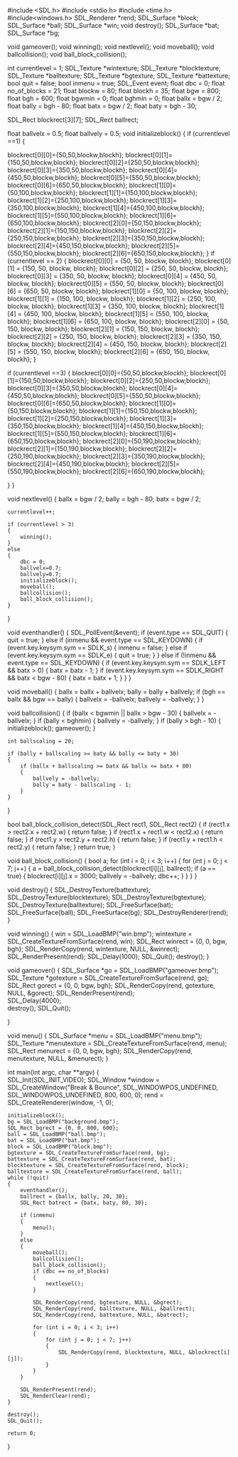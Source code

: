 #include <SDL.h>
#include <stdio.h>
#include <time.h>
#include<windows.h>
SDL_Renderer *rend;
SDL_Surface *block;
SDL_Surface *ball;
SDL_Surface *win;
void destroy();
SDL_Surface *bat;
SDL_Surface *bg;

void gameover();
void winning();
void nextlevel();
void moveball(); 
void ballcollision(); 
void ball_block_collision();

int currentlevel = 1;
SDL_Texture *wintexture;
SDL_Texture *blocktexture;
SDL_Texture *balltexture;
SDL_Texture *bgtexture;
SDL_Texture *battexture;
bool quit = false;
bool inmenu = true;
SDL_Event event;
float dbc = 0;
	float no_of_blocks = 21;
float blockw = 80;
float blockh = 35;
float bgw = 800;
float bgh = 600;
float bgwmin = 0;
float bghmin = 0;
float ballx = bgw / 2;
float bally = bgh - 80;
float batx = bgw / 2;
float baty = bgh - 30;

SDL_Rect blockrect[3][7];
SDL_Rect ballrect;

float ballvelx = 0.5;
float ballvely = 0.5;
void initializeblock()
{
	if (currentlevel ==1)
{
	
   blockrect[0][0]={50,50,blockw,blockh};
	blockrect[0][1]={150,50,blockw,blockh};
	blockrect[0][2]={250,50,blockw,blockh};
	blockrect[0][3]={350,50,blockw,blockh};
	blockrect[0][4]={450,50,blockw,blockh};
	blockrect[0][5]={550,50,blockw,blockh};
	blockrect[0][6]={650,50,blockw,blockh};
	blockrect[1][0]={50,100,blockw,blockh};
	blockrect[1][1]={150,100,blockw,blockh};
	blockrect[1][2]={250,100,blockw,blockh};
	blockrect[1][3]={350,100,blockw,blockh};
	blockrect[1][4]={450,100,blockw,blockh};
	blockrect[1][5]={550,100,blockw,blockh};
	blockrect[1][6]={650,100,blockw,blockh};
	blockrect[2][0]={50,150,blockw,blockh};
	blockrect[2][1]={150,150,blockw,blockh};
	blockrect[2][2]={250,150,blockw,blockh};
	blockrect[2][3]={350,150,blockw,blockh};
	blockrect[2][4]={450,150,blockw,blockh};
	blockrect[2][5]={550,150,blockw,blockh};
	blockrect[2][6]={650,150,blockw,blockh};
}
if (currentlevel == 2)
{
    blockrect[0][0] = {50, 50, blockw, blockh};
    blockrect[0][1] = {150, 50, blockw, blockh};
    blockrect[0][2] = {250, 50, blockw, blockh};
    blockrect[0][3] = {350, 50, blockw, blockh};
    blockrect[0][4] = {450, 50, blockw, blockh};
    blockrect[0][5] = {550, 50, blockw, blockh};
    blockrect[0][6] = {650, 50, blockw, blockh};
    blockrect[1][0] = {50, 100, blockw, blockh};
    blockrect[1][1] = {150, 100, blockw, blockh};
    blockrect[1][2] = {250, 100, blockw, blockh};
    blockrect[1][3] = {350, 100, blockw, blockh};
    blockrect[1][4] = {450, 100, blockw, blockh};
    blockrect[1][5] = {550, 100, blockw, blockh};
    blockrect[1][6] = {650, 100, blockw, blockh};
    blockrect[2][0] = {50, 150, blockw, blockh};
    blockrect[2][1] = {150, 150, blockw, blockh};
    blockrect[2][2] = {250, 150, blockw, blockh};
    blockrect[2][3] = {350, 150, blockw, blockh};
    blockrect[2][4] = {450, 150, blockw, blockh};
    blockrect[2][5] = {550, 150, blockw, blockh};
    blockrect[2][6] = {650, 150, blockw, blockh};
}

if (currentlevel ==3)
{
	 blockrect[0][0]={50,50,blockw,blockh};
	blockrect[0][1]={150,50,blockw,blockh};
	blockrect[0][2]={250,50,blockw,blockh};
	blockrect[0][3]={350,50,blockw,blockh};
	blockrect[0][4]={450,50,blockw,blockh};
	blockrect[0][5]={550,50,blockw,blockh};
	blockrect[0][6]={650,50,blockw,blockh};
	blockrect[1][0]={50,150,blockw,blockh};
	blockrect[1][1]={150,150,blockw,blockh};
	blockrect[1][2]={250,150,blockw,blockh};
	blockrect[1][3]={350,150,blockw,blockh};
	blockrect[1][4]={450,150,blockw,blockh};
	blockrect[1][5]={550,150,blockw,blockh};
	blockrect[1][6]={650,150,blockw,blockh};
	blockrect[2][0]={50,190,blockw,blockh};
	blockrect[2][1]={150,190,blockw,blockh};
	blockrect[2][2]={250,190,blockw,blockh};
	blockrect[2][3]={350,190,blockw,blockh};
	blockrect[2][4]={450,190,blockw,blockh};
	blockrect[2][5]={550,190,blockw,blockh};
	blockrect[2][6]={650,190,blockw,blockh};

}
}
	
void nextlevel()
{
    ballx = bgw / 2;
    bally = bgh - 80;
    batx = bgw / 2;

    currentlevel++;

    if (currentlevel > 3)
    {
        winning();
    }
    else
    {
    	dbc = 0;
    	ballvelx=0.7;
    	ballvely=0.7;
        initializeblock();
        moveball();
        ballcollision();
        ball_block_collision();
    }
}


void eventhandler()
{
    SDL_PollEvent(&event);
    if (event.type == SDL_QUIT)
    {
        quit = true;
    }
    else if (inmenu && event.type == SDL_KEYDOWN)
    {
        if (event.key.keysym.sym == SDLK_s)
        {
            inmenu = false;
        }
        else if (event.key.keysym.sym == SDLK_e)
        {
            quit = true;
        }
    }
    else if (!inmenu && event.type == SDL_KEYDOWN)
    {
        if (event.key.keysym.sym == SDLK_LEFT && batx > 0)
        {
            batx = batx - 1;
        }
        if (event.key.keysym.sym == SDLK_RIGHT && batx < bgw - 80)
        {
            batx = batx + 1;
        }
    }
}

void moveball()
{
    ballx = ballx + ballvelx;
    bally = bally + ballvely;
    if (bgh == ballx && bgw == bally)
    {
        ballvelx = -ballvelx;
        ballvely = -ballvely;
    }
}

void ballcollision()
{
    if (ballx < bgwmin || ballx > bgw - 30)
    {
        ballvelx = -ballvelx;
    }
    if (bally < bghmin)
    {
        ballvely = -ballvely;
    }
    if (bally > bgh - 10) 
    {
        initializeblock();
        gameover();
    }

    int ballscaling = 20;

    if (bally + ballscaling >= baty && bally <= baty + 30)
    {
        if (ballx + ballscaling >= batx && ballx <= batx + 80)
        {
            ballvely = -ballvely;
            bally = baty - ballscaling - 1;
        }
    }
}

bool ball_block_collision_detect(SDL_Rect rect1, SDL_Rect rect2)
{
    if (rect1.x > rect2.x + rect2.w)
    {
        return false;
    }
    if (rect1.x + rect1.w < rect2.x)
    {
        return false;
    }
    if (rect1.y > rect2.y + rect2.h)
    {
        return false;
    }
    if (rect1.y + rect1.h < rect2.y)
    {
        return false;
    }
    return true;
}

void ball_block_collision()
{
    bool a;
    for (int i = 0; i < 3; i++)
    {
        for (int j = 0; j < 7; j++)
        {
            a = ball_block_collision_detect(blockrect[i][j], ballrect);
            if (a == true)
            {
                blockrect[i][j].x = 3000;
                ballvely = -ballvely;
                dbc++;
            }
        }
    }
}

void destroy()
{
    SDL_DestroyTexture(battexture);
    SDL_DestroyTexture(blocktexture);
    SDL_DestroyTexture(bgtexture);
    SDL_DestroyTexture(balltexture);
    SDL_FreeSurface(bat);
    SDL_FreeSurface(ball);
    SDL_FreeSurface(bg);
    SDL_DestroyRenderer(rend);
}

void winning()
{
    win = SDL_LoadBMP("win.bmp");
    wintexture = SDL_CreateTextureFromSurface(rend, win);
    SDL_Rect winrect = {0, 0, bgw, bgh};
    SDL_RenderCopy(rend, wintexture, NULL, &winrect);
    SDL_RenderPresent(rend);
    SDL_Delay(1000);
    SDL_Quit();
    destroy();
	}


void gameover()
{
    SDL_Surface *go = SDL_LoadBMP("gameover.bmp");
    SDL_Texture *gotexture = SDL_CreateTextureFromSurface(rend, go);
    SDL_Rect gorect = {0, 0, bgw, bgh};
SDL_RenderCopy(rend, gotexture, NULL, &gorect);
   SDL_RenderPresent(rend);  
   SDL_Delay(4000);  
   destroy();
    SDL_Quit();
	
}

void menu()
{
    SDL_Surface *menu = SDL_LoadBMP("menu.bmp");
    SDL_Texture *menutexture = SDL_CreateTextureFromSurface(rend, menu);
    SDL_Rect menurect = {0, 0, bgw, bgh};
    SDL_RenderCopy(rend, menutexture, NULL, &menurect);
}

int main(int argc, char **argv)
{	 
    SDL_Init(SDL_INIT_VIDEO);
    SDL_Window *window = SDL_CreateWindow("Break & Bounce", SDL_WINDOWPOS_UNDEFINED, SDL_WINDOWPOS_UNDEFINED, 800, 600, 0);
	rend = SDL_CreateRenderer(window, -1, 0);
    

    initializeblock();
    bg = SDL_LoadBMP("background.bmp");
    SDL_Rect bgrect = {0, 0, 800, 600};
    ball = SDL_LoadBMP("ball.bmp");
    bat = SDL_LoadBMP("bat.bmp");
    block = SDL_LoadBMP("block.bmp");
    bgtexture = SDL_CreateTextureFromSurface(rend, bg);
    battexture = SDL_CreateTextureFromSurface(rend, bat);
    blocktexture = SDL_CreateTextureFromSurface(rend, block);
    balltexture = SDL_CreateTextureFromSurface(rend, ball);
    while (!quit)
    {
        eventhandler();
        ballrect = {ballx, bally, 20, 30};
        SDL_Rect batrect = {batx, baty, 80, 30};

        if (inmenu)
        {
            menu();
        }
        else
        {
            moveball();
            ballcollision();
            ball_block_collision();
            if (dbc == no_of_blocks)
            {
                nextlevel();
            }

            SDL_RenderCopy(rend, bgtexture, NULL, &bgrect);
            SDL_RenderCopy(rend, balltexture, NULL, &ballrect);
            SDL_RenderCopy(rend, battexture, NULL, &batrect);

            for (int i = 0; i < 3; i++)
            {
                for (int j = 0; j < 7; j++)
                {
                    SDL_RenderCopy(rend, blocktexture, NULL, &blockrect[i][j]);
                }
            }
        }

        SDL_RenderPresent(rend);
        SDL_RenderClear(rend);
    }

    destroy();
    SDL_Quit();

    return 0;
}

